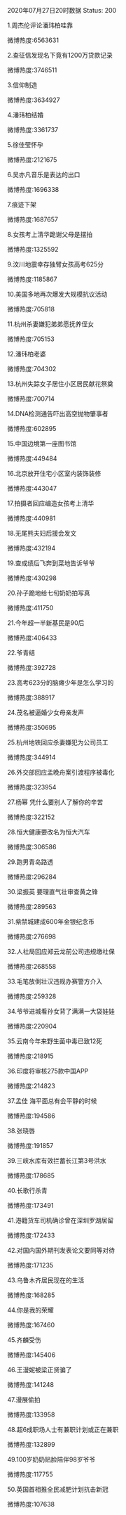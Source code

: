 2020年07月27日20时数据
Status: 200

1.周杰伦评论潘玮柏哇靠

微博热度:6563631

2.查征信发现名下竟有1200万贷款记录

微博热度:3746511

3.信仰制造

微博热度:3634927

4.潘玮柏结婚

微博热度:3361737

5.徐佳莹怀孕

微博热度:2121675

6.吴亦凡音乐是表达的出口

微博热度:1696338

7.痕迹下架

微博热度:1687657

8.女孩考上清华跪谢父母是摆拍

微博热度:1325592

9.汶川地震幸存独臂女孩高考625分

微博热度:1185867

10.美国多地再次爆发大规模抗议活动

微博热度:705818

11.杭州杀妻嫌犯弟弟愿抚养侄女

微博热度:705153

12.潘玮柏老婆

微博热度:704302

13.杭州失踪女子居住小区居民献花祭奠

微博热度:700714

14.DNA检测通告吓出高空抛物肇事者

微博热度:602895

15.中国边境第一座图书馆

微博热度:449484

16.北京放开住宅小区室内装饰装修

微博热度:443047

17.拍摄者回应编造女孩考上清华

微博热度:440981

18.无尾熊夫妇后援会发文

微博热度:432194

19.查成绩后飞奔到菜地告诉爷爷

微博热度:430298

20.孙子跪地给七旬奶奶拍写真

微博热度:411750

21.今年超一半新基民是90后

微博热度:406433

22.爷青结

微博热度:392728

23.高考623分的脑瘫少年是怎么学习的

微博热度:388917

24.茂名被逼婚少女母亲发声

微博热度:350695

25.杭州地铁回应杀妻嫌犯为公司员工

微博热度:344914

26.外交部回应孟晚舟案引渡程序被毒化

微博热度:323954

27.杨幂 凭什么要别人了解你的辛苦

微博热度:322152

28.恒大健康要改名为恒大汽车

微博热度:306586

29.跑男青岛路透

微博热度:296284

30.梁振英 要理直气壮审查黄之锋

微博热度:289563

31.紫禁城建成600年金银纪念币

微博热度:276698

32.人社局回应郑云龙前公司违规缴社保

微博热度:268558

33.毛笔放倒壮汉违规办赛警方介入

微博热度:259328

34.爷爷进城看孙女背了满满一大袋娃娃

微博热度:220904

35.云南今年来野生菌中毒已致12死

微博热度:218915

36.印度将审核275款中国APP

微博热度:214823

37.孟佳 海平面总有会平静的时候

微博热度:194586

38.张晓唇

微博热度:191857

39.三峡水库有效拦蓄长江第3号洪水

微博热度:178685

40.长歌行杀青

微博热度:173491

41.港籍货车司机确诊曾在深圳罗湖居留

微博热度:172433

42.对国内国外期刊发表论文要同等对待

微博热度:171235

43.乌鲁木齐居民现在的生活

微博热度:168285

44.你是我的荣耀

微博热度:167460

45.齐麟受伤

微博热度:145406

46.王漫妮被梁正贤骗了

微博热度:141248

47.漫展偷拍

微博热度:133958

48.超6成职场人士有兼职计划或正在兼职

微博热度:132899

49.100岁奶奶贴脸陪伴98岁爷爷

微博热度:117755

50.英国首相推全民减肥计划抗击新冠

微博热度:107638

